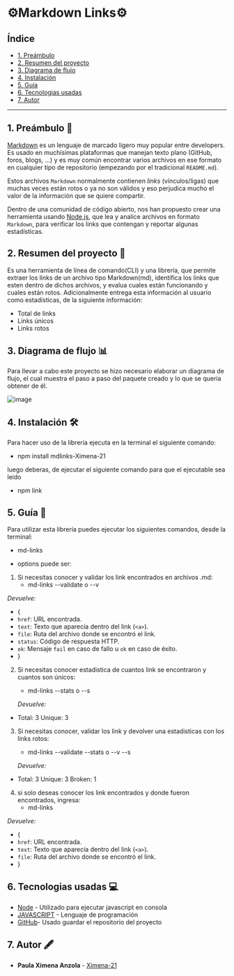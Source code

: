 # ⚙️Markdown Links⚙️

## Índice

* [1. Preámbulo](#1-preámbulo)
* [2. Resumen del proyecto](#2-resumen-del-proyecto)
* [3. Diagrama de flujo](#3-diagrama-de-flujo)
* [4. Instalación](#4-instalación)
* [5. Guía](#5-guía)
* [6. Tecnologias usadas](#6-tecnologías-usadas)
* [7. Autor](#7-Autor)
***

## 1. Preámbulo 👀

[Markdown](https://es.wikipedia.org/wiki/Markdown) es un lenguaje de marcado
ligero muy popular entre developers. Es usado en muchísimas plataformas que
manejan texto plano (GitHub, foros, blogs, ...) y es muy común
encontrar varios archivos en ese formato en cualquier tipo de repositorio
(empezando por el tradicional `README.md`).

Estos archivos `Markdown` normalmente contienen _links_ (vínculos/ligas) que
muchas veces están rotos o ya no son válidos y eso perjudica mucho el valor de
la información que se quiere compartir.

Dentro de una comunidad de código abierto, nos han propuesto crear una
herramienta usando [Node.js](https://nodejs.org/), que lea y analice archivos
en formato `Markdown`, para verificar los links que contengan y reportar
algunas estadísticas.

## 2. Resumen del proyecto 📄

Es una herramienta de línea de comando(CLI) y una librería, que permite extraer los links de un archivo tipo Markdown(md), identifica los links que esten dentro de dichos archivos, y evalua cuales están funcionando y cuales están rotos. Adicionalmente entrega esta información al usuario como estadísticas, de la siguiente información:

* Total de links 
* Links únicos
* Links rotos

## 3. Diagrama de flujo 📊

Para llevar a  cabo este proyecto se hizo necesario elaborar un diagrama de flujo, el cual muestra el paso a paso del paquete creado y lo que se queria obtener de él.

![image](/home/ximena21/programming/BOG005-md-links/flujograma.png)

## 4. Instalación 🛠️

Para hacer uso de la librería ejecuta en la terminal el siguiente comando: 
* npm install mdlinks-Ximena-21

luego deberas, de ejecutar el siguiente comando para que el ejecutable sea leido
* npm link


## 5. Guía 📝 

Para utilizar esta librería puedes ejecutar los siguientes comandos, desde la terminal: 

* md-links <path> <options>

- options puede ser:

1. Si necesitas conocer y validar los link encontrados en archivos .md:
    * md-links <path> --validate o --v

  *Devuelve:*

* {
* `href`: URL encontrada.
* `text`: Texto que aparecía dentro del link (`<a>`).
* `file`: Ruta del archivo donde se encontró el link.
* `status`: Código de respuesta HTTP.
* `ok`: Mensaje `fail` en caso de fallo u `ok` en caso de éxito.
* }

2. Si necesitas conocer estadistica de cuantos link  se encontraron y cuantos son únicos:
    * md-links <path> --stats o --s

    *Devuelve:*

* Total: 3 Unique: 3

3. Si necesitas conocer, validar los link y devolver una estadisticas con los links rotos:
    * md-links <path> --validate --stats o --v --s

    *Devuelve:*
* Total: 3 Unique: 3 Broken: 1

4. si solo deseas conocer los link encontrados y donde fueron encontrados, ingresa:
    * md-links <path> 

  *Devuelve:*

* {
* `href`: URL encontrada.
* `text`: Texto que aparecía dentro del link (`<a>`).
* `file`: Ruta del archivo donde se encontró el link.
* }

## 6. Tecnologias usadas 💻
* [Node](https://nodejs.org/es/) - Utilizado para ejecutar javascript en consola
* [JAVASCRIPT](https://developer.mozilla.org/es/docs/Web/JavaScript) - Lenguaje de programación
* [GitHub](https://github.com/)- Usado guardar el repositorio del proyecto

## 7. Autor 🖋️
* **Paula Ximena Anzola** - [Ximena-21](https://github.com/Ximena-21) 
